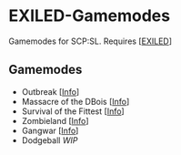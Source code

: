 # EXILED-Gamemodes
Gamemodes for SCP:SL. Requires [[EXILED](https://github.com/galaxy119/EXILED)]

## Gamemodes
 - Outbreak [[Info](https://github.com/galaxy119/EXILED-Gamemodes/tree/master/Outbreak#Outbreak)]
 - Massacre of the DBois [[Info](https://github.com/galaxy119/EXILED-Gamemodes/tree/master/Massacre#Massacre)]
 - Survival of the Fittest [[Info](https://github.com/galaxy119/EXILED-Gamemodes/tree/master/Survival#Survival)]
 - Zombieland [[Info](https://github.com/galaxy119/EXILED-Gamemodes/tree/master/Zombieland#Zombieland)]
 - Gangwar [[Info](https://github.com/galaxy119/EXILED-Gamemodes/tree/master/GangWar#Gangwar)]
 - Dodgeball *WIP*
